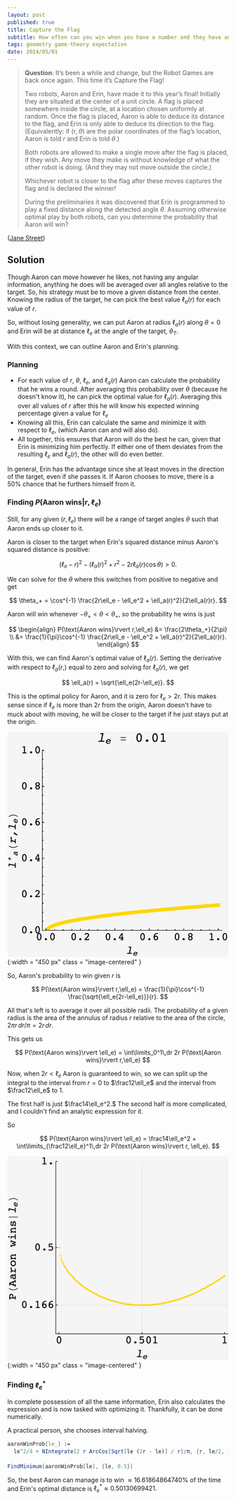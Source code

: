 ```yaml
---
layout: post
published: true
title: Capture the Flag
subtitle: How often can you win when you have a number and they have an arrow?
tags: geometry game-theory expectation
date: 2024/05/01
---
```


>**Question**: It’s been a while and change, but the Robot Games are back once again. This time it’s Capture the Flag!
>
>Two robots, Aaron and Erin, have made it to this year’s final! Initially they are situated at the center of a unit circle. A flag is placed somewhere inside the circle, at a location chosen uniformly at random. Once the flag is placed, Aaron is able to deduce its distance to the flag, and Erin is only able to deduce its direction to the flag. (Equivalently: if $(r, \theta)$ are the polar coordinates of the flag’s location, Aaron is told $r$ and Erin is told $\theta.$)
>
>Both robots are allowed to make a single move after the flag is placed, if they wish. Any move they make is without knowledge of what the other robot is doing. (And they may not move outside the circle.)
>
>Whichever robot is closer to the flag after these moves captures the flag and is declared the winner!
>
>During the preliminaries it was discovered that Erin is programmed to play a fixed distance along the detected angle $\theta.$ Assuming otherwise optimal play by both robots, can you determine the probability that Aaron will win? 
<!--more-->

([Jane Street](https://www.janestreet.com/puzzles/current-puzzle/))

## Solution

Though Aaron can move however he likes, not having any angular information, anything he does will be averaged over all angles relative to the target. So, his strategy must be to move a given distance from the center. Knowing the radius of the target, he can pick the best value $\ell_a(r)$ for each value of $r.$

So, without losing generality, we can put Aaron at radius $\ell_a(r)$ along $\theta=0$ and Erin will be at distance $\ell_e$ at the angle of the target, $\theta_T.$

With this context, we can outline Aaron and Erin's planning.

### Planning

- For each value of $r$, $\theta,$ $\ell_e,$ and $\ell_a(r)$ Aaron can calculate the probability that he wins a round. After averaging this probability over $\theta$ (because he doesn't know it), he can pick the optimal value for $\ell_a(r).$ Averaging this over all values of $r$ after this he will know his expected winning percentage given a value for $\ell_e$
- Knowing all this, Erin can calculate the same and minimize it with respect to $\ell_e,$ (which Aaron can and will also do).
- All together, this ensures that Aaron will do the best he can, given that Erin is minimizing him perfectly. If either one of them deviates from the resulting $\ell_e$ and $\ell_a(r),$ the other will do even better.

In general, Erin has the advantage since she at least moves in the direction of the target, even if she passes it. If Aaron chooses to move, there is a $50\%$ chance that he furthers himself from it.

### Finding $P(\text{Aaron wins}\rvert r,\ell_e)$

Still, for any given $(r, \ell_e)$ there will be a range of target angles $\theta$ such that Aaron ends up closer to it.

Aaron is closer to the target when Erin's squared distance minus Aaron's squared distance is positive:

$$ \left(\ell_e - r\right)^2 - \left(\ell_a(r)^2 + r^2 - 2r\ell_a(r)\cos\theta\right) > 0. $$

We can solve for the $\theta$ where this switches from positive to negative and get 

$$ \theta_+ = \cos^{-1} \frac{2r\ell_e - \ell_e^2 + \ell_a(r)^2}{2\ell_a(r)r}. $$

Aaron will win whenever $-\theta_+ < \theta < \theta_+,$ so the probability he wins is just 

$$ 
  \begin{align} 
    P(\text{Aaron wins}\rvert r,\ell_e) &= \frac{2\theta_+}{2\pi} \\
    &= \frac{1}{\pi}\cos^{-1} \frac{2r\ell_e - \ell_e^2 + \ell_a(r)^2}{2\ell_a(r)r}.
  \end{align}
$$

With this, we can find Aaron's optimal value of $\ell_a(r).$ Setting the derivative with respect to $\ell_a(r,)$ equal to zero and solving for $\ell_a(r),$ we get

$$ \ell_a(r) = \sqrt{\ell_e(2r-\ell_e)}. $$

This is the optimal policy for Aaron, and it is zero for $\ell_e > 2r.$ This makes sense since if $\ell_e$ is more than $2r$ from the origin, Aaron doesn't have to muck about with moving, he will be closer to the target if he just stays put at the origin.

![](/img/2024-05-02-leplot.gif){:width = "450 px" class = "image-centered" }

So, Aaron's probability to win given $r$ is

$$ P(\text{Aaron wins}\rvert r,\ell_e) = \frac{1}{\pi}\cos^{-1} \frac{\sqrt{\ell_e(2r-\ell_e)}}{r}. $$

All that's left is to average it over all possible radii. The probability of a given radius is the area of the annulus of radius $r$ relative to the area of the circle, $2\pi r\, dr/\pi = 2r\,dr.$

This gets us 

$$ P(\text{Aaron wins}\rvert \ell_e) = \int\limits_0^1\,dr 2r P(\text{Aaron wins}\rvert r,\ell_e) $$

Now, when $2r<\ell_e$ Aaron is guaranteed to win, so we can split up the integral to the interval from $r=0$ to $\frac12\ell_e$ and the interval from $\frac12\ell_e$ to $1.$

The first half is just $\frac14\ell_e^2.$ The second half is more complicated, and I couldn't find an analytic expression for it. 

So 

$$ P(\text{Aaron wins}\rvert \ell_e) = \frac14\ell_e^2 + \int\limits_{\frac12\ell_e}^1\,dr 2r P(\text{Aaron wins}\rvert r, \ell_e). $$

![](/img/2024-05-02-P_aaron.png){:width = "450 px" class = "image-centered" }

### Finding $\ell_e^*$

In complete possession of all the same information, Erin also calculates the expression and is now tasked with optimizing it. Thankfully, it can be done numerically.

A practical person, she chooses interval halving.

```mathematica
aaronWinProb[le_] := 
  le^2/4 + NIntegrate[2 r ArcCos[Sqrt[le (2r - le)] / r]/π, {r, le/2, 1}];

FindMinimum[aaronWinProb[le], {le, 0.5}]

```

So, the best Aaron can manage is to win $\approx 16.61864864740\%$ of the time and Erin's optimal distance is $\ell_e^* \approx 0.50130699421.$

<br>
